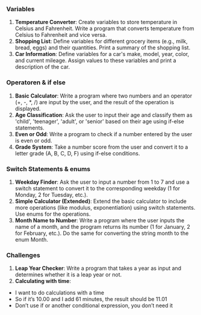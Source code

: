﻿### Variables
1. **Temperature Converter**: Create variables to store temperature in Celsius and Fahrenheit. Write a program that converts temperature from Celsius to Fahrenheit and vice versa.
2. **Shopping List**: Define variables for different grocery items (e.g., milk, bread, eggs) and their quantities. Print a summary of the shopping list.
3. **Car Information**: Define variables for a car's make, model, year, color, and current mileage. Assign values to these variables and print a description of the car.

### Operatoren & if else
1. **Basic Calculator**: Write a program where two numbers and an operator (+, -, *, /) are input by the user, and the result of the operation is displayed.
2. **Age Classification**: Ask the user to input their age and classify them as 'child', 'teenager', 'adult', or 'senior' based on their age using if-else statements.
3. **Even or Odd**: Write a program to check if a number entered by the user is even or odd.
4. **Grade System**: Take a number score from the user and convert it to a letter grade (A, B, C, D, F) using if-else conditions.

### Switch Statements & enums
1. **Weekday Finder**: Ask the user to input a number from 1 to 7 and use a switch statement to convert it to the corresponding weekday (1 for Monday, 2 for Tuesday, etc.).
2. **Simple Calculator (Extended)**: Extend the basic calculator to include more operations (like modulus, exponentiation) using switch statements. Use enums for the operations.
4. **Month Name to Number**: Write a program where the user inputs the name of a month, and the program returns its number (1 for January, 2 for February, etc.). Do the same for converting the string month to the enum Month.

### Challenges
1. **Leap Year Checker**: Write a program that takes a year as input and determines whether it is a leap year or not.
2. **Calculating with time**:
- I want to do calculations with a time
- So if it’s 10.00 and I add 61 minutes, the result should be 11.01
- Don’t use if or another conditional expression, you don’t need it
